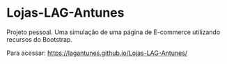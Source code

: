 # Lojas-LAG-Antunes
Projeto pessoal. Uma simulação de uma página de E-commerce utilizando recursos do Bootstrap.

Para acessar:  https://lagantunes.github.io/Lojas-LAG-Antunes/
